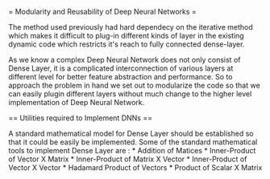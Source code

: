 = Modularity and Reusability of Deep Neural Networks =

The method used previously had hard dependecy on the iterative method which
makes it difficult to plug-in different kinds of layer in the existing dynamic
code which restricts it's reach to fully connected dense-layer.

As we know a complex Deep Neural Network does not only consist of Dense Layer,
it is a complicated interconnection of various layers at different level for
better feature abstraction and performance. So to approach the problem in hand
we set out to modularize the code so that we can easily plugin different layers
without much change to the higher level implementation of Deep Neural Network.

== Utilities required to Implement DNNs ==

A standard mathematical model for Dense Layer should be established so that it
could be easily be implemented. 
Some of the standard mathematical tools to implement Dense Layer are :
    * Addition of Matices
    * Inner-Product of Vector X Matrix
    * Inner-Product of Matrix X Vector
    * Inner-Product of Vector X Vector
    * Hadamard Product of Vectors
    * Product of Scalar X Matrix


